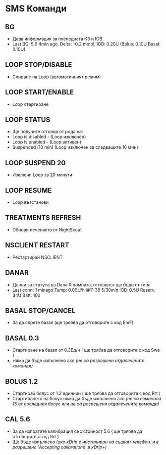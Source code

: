 # SMS Команди

## BG 
- Дава информация за последната КЗ и IOB
- Last BG: 5.6 4min ago, Delta: -0,2 mmol, IOB: 0.20U (Bolus: 0.10U Basal: 0.10U)

## LOOP STOP/DISABLE
- Спиране на Loop (автоматичният режим)

## LOOP START/ENABLE
- Loop стартиране

## LOOP STATUS
- Ще получите отговор от рода на:
- Loop is disabled - (Loop изключен)
- Loop is enabled - (Loop активен)
- Suspended (10 min) (Loop изключен за следващите 10 мин)

## LOOP SUSPEND 20
-  Изключи Loop за 20 минути 

## LOOP RESUME
-  Loop възстанови

## TREATMENTS REFRESH
- Обнови леченията от NightScout

## NSCLIENT RESTART
- Рестартирай NSCLIENT

## DANAR
- Данни за статуса на Dana R помпата, отговорът ще бъде от типа
- Last conn: 1 minago Temp: 0.00U/h @11:38 5/30min IOB: 0.5U Reserv: 34U Batt: 100

## BASAL STOP/CANCEL
- За да спрете базал (ще трябва да отговорите с код EmF)

## BASAL 0.3
- Стартиране на базал от 0.3Ед/ч ( ще трябва да отговорите с код Swe )
- Няма да бъде изпълнено ако _(не са разрешени отдалечените команди)_
## BOLUS 1.2
- Стартирай болус от 1.2 единици ( ще трябва да отговорите с код Rrt )
- Стартирането на болус няма да бъде изпълнено ако _(не са изминали 15 от последния болус или не са разрешени отдалечените команди)_

## CAL 5.6
- За да изпратите калибрация със стойност 5.6 ( ще трябва да отговорите с код Rrt )
- Ще бъде изпълнено _(ако xDrip е инсталиран на съшият телефон. и е разрешено 'Accepting calibrations' в xDrip+)_
